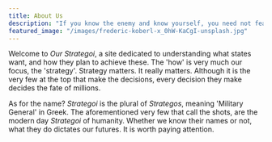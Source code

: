 ```yaml
---
title: About Us
description: "If you know the enemy and know yourself, you need not fear the result of a hundred battles. If you know yourself but not the enemy, for every victory gained you will also suffer a defeat. If you know neither the enemy nor yourself, you will succumb in every battle. —Sun Tzu"
featured_image: "/images/frederic-koberl-x_0hW-KaCgI-unsplash.jpg"
---
```


Welcome to *Our Strategoi*, a site dedicated to understanding what states want, and how they plan to achieve these. The 'how' is very much our focus, the 'strategy'. Strategy matters. It really matters. Although it is the very few at the top that make the decisions, every decision they make decides the fate of millions. 

As for the name? *Strategoi* is the plural of *Strategos*, meaning 'Military General' in Greek. The aforementioned very few that call the shots, are the modern day *Strategoi* of humanity. Whether we know their names or not, what they do dictates our futures. It is worth paying attention.